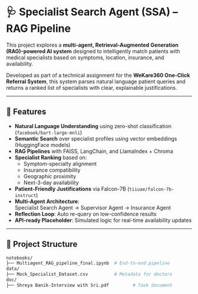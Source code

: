 # 🩺 Specialist Search Agent (SSA) – RAG Pipeline

This project explores a **multi-agent, Retrieval-Augmented Generation (RAG)-powered AI system** designed to intelligently match patients with medical specialists based on symptoms, location, insurance, and availability.

Developed as part of a technical assignment for the **WeKare360 One-Click Referral System**, this system parses natural language patient queries and returns a ranked list of specialists with clear, explainable justifications.

---

## 🚀 Features

- **Natural Language Understanding** using zero-shot classification (`facebook/bart-large-mnli`)
- **Semantic Search** over specialist profiles using vector embeddings (HuggingFace models)
- **RAG Pipelines** with FAISS, LangChain, and LlamaIndex + Chroma
- **Specialist Ranking** based on:
  - Symptom-specialty alignment
  - Insurance compatibility
  - Geographic proximity
  - Next-3-day availability
- **Patient-Friendly Justifications** via Falcon-7B (`tiiuae/falcon-7b-instruct`)
- **Multi-Agent Architecture**:  
  Specialist Search Agent → Supervisor Agent → Insurance Agent
- **Reflection Loop**: Auto re-query on low-confidence results
- **API-ready Placeholder**: Simulated logic for real-time availability updates

---

## 📂 Project Structure

```bash
notebooks/
├── Multiagent_RAG_pipeline_final.ipynb  # End-to-end pipeline
data/
├── Mock_Specialist_Dataset.csv          # Metadata for doctors
doc/
├── Shreya Banik-Interview with Sri.pdf         # Task document
